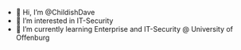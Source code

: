 - 👋 Hi, I’m @ChildishDave
- 👀 I’m interested in IT-Security 
- 🌱 I’m currently learning Enterprise and IT-Security @ University of Offenburg


